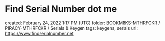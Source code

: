 # Find Serial Number dot me

created: February 24, 2022 1:17 PM (UTC)
folder: BOOKMRKS-MTHRFCKR / PIRACY-MTHRFCKR / Serials & Keygen
tags: keygens, serials
url: https://www.findserialnumber.net
